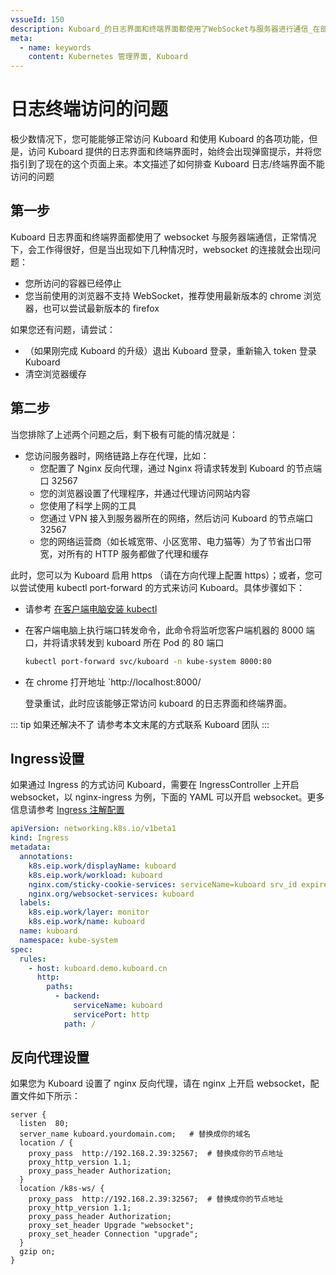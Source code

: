 ```yaml
---
vssueId: 150
description: Kuboard_的日志界面和终端界面都使用了WebSocket与服务器进行通信_在部分情况下_可能出现连通性问题_本文描述了一种解决此问题的办法
meta:
  - name: keywords
    content: Kubernetes 管理界面, Kuboard
---
```


# 日志终端访问的问题

<AdSenseTitle/>

极少数情况下，您可能能够正常访问 Kuboard 和使用 Kuboard 的各项功能，但是，访问 Kuboard 提供的日志界面和终端界面时，始终会出现弹窗提示，并将您指引到了现在的这个页面上来。本文描述了如何排查 Kuboard 日志/终端界面不能访问的问题

## 第一步

Kuboard 日志界面和终端界面都使用了 websocket 与服务器端通信，正常情况下，会工作得很好，但是当出现如下几种情况时，websocket 的连接就会出现问题：
* 您所访问的容器已经停止
* 您当前使用的浏览器不支持 WebSocket，推荐使用最新版本的 chrome 浏览器，也可以尝试最新版本的 firefox

如果您还有问题，请尝试：
* （如果刚完成 Kuboard 的升级）退出 Kuboard 登录，重新输入 token 登录 Kuboard
* 清空浏览器缓存

## 第二步

当您排除了上述两个问题之后，剩下极有可能的情况就是：
* 您访问服务器时，网络链路上存在代理，比如：
  * 您配置了 Nginx 反向代理，通过 Nginx 将请求转发到 Kuboard 的节点端口 32567
  * 您的浏览器设置了代理程序，并通过代理访问网站内容
  * 您使用了科学上网的工具
  * 您通过 VPN 接入到服务器所在的网络，然后访问 Kuboard 的节点端口 32567
  * 您的网络运营商（如长城宽带、小区宽带、电力猫等）为了节省出口带宽，对所有的 HTTP 服务都做了代理和缓存

此时，您可以为 Kuboard 启用 https （请在方向代理上配置 https）；或者，您可以尝试使用 kubectl port-forward 的方式来访问 Kuboard。具体步骤如下：

* 请参考 [在客户端电脑安装 kubectl](/install/install-kubectl.html)
* 在客户端电脑上执行端口转发命令，此命令将监听您客户端机器的 8000 端口，并将请求转发到 kuboard 所在 Pod 的 80 端口

  ``` sh
  kubectl port-forward svc/kuboard -n kube-system 8000:80
  ```
* 在 chrome 打开地址 `http://localhost:8000/
  
  登录重试，此时应该能够正常访问 kuboard 的日志界面和终端界面。

::: tip 如果还解决不了
请参考本文末尾的方式联系 Kuboard 团队
:::

## Ingress设置

如果通过 Ingress 的方式访问 Kuboard，需要在 IngressController 上开启 websocket，以 nginx-ingress 为例，下面的 YAML 可以开启 websocket。更多信息请参考 [Ingress 注解配置](/learning/k8s-intermediate/service/ingress-annotation.html)

``` yaml {8}
apiVersion: networking.k8s.io/v1beta1
kind: Ingress
metadata:
  annotations:
    k8s.eip.work/displayName: kuboard
    k8s.eip.work/workload: kuboard
    nginx.com/sticky-cookie-services: serviceName=kuboard srv_id expires=1h path=/
    nginx.org/websocket-services: kuboard
  labels:
    k8s.eip.work/layer: monitor
    k8s.eip.work/name: kuboard
  name: kuboard
  namespace: kube-system
spec:
  rules:
    - host: kuboard.demo.kuboard.cn
      http:
        paths:
          - backend:
              serviceName: kuboard
              servicePort: http
            path: /
```


## 反向代理设置

如果您为 Kuboard 设置了 nginx 反向代理，请在 nginx 上开启 websocket，配置文件如下所示：

``` nginx {9,13,14}
server {
  listen  80;
  server_name kuboard.yourdomain.com;   # 替换成你的域名
  location / {
    proxy_pass  http://192.168.2.39:32567;  # 替换成你的节点地址
    proxy_http_version 1.1;
    proxy_pass_header Authorization;
  }
  location /k8s-ws/ {
    proxy_pass  http://192.168.2.39:32567;  # 替换成你的节点地址
    proxy_http_version 1.1;
    proxy_pass_header Authorization;
    proxy_set_header Upgrade "websocket";
    proxy_set_header Connection "upgrade";
  }
  gzip on;
}
```

